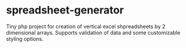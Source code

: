 # spreadsheet-generator
Tiny php project for creation of vertical excel shpreadsheets by 2 dimensional arrays. Supports validation of data and some customizable styling options.
